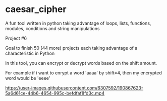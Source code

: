 # caesar_cipher
A fun tool written in python taking advantage of loops, lists, functions, modules, conditions and string manipulations

Project #6

Goal to finish 50 (44 more) projects each taking advantage of a characteristic in Python

In this tool, you can encrypt or decrypt words based on the shift amount.

For example if i want to enrypt a word 'aaaa' by shift=4, then my encrypted word would be 'eeee'




https://user-images.githubusercontent.com/6307592/190867623-5a6d61ce-44b6-4654-995c-befdfaf8fd3c.mp4

